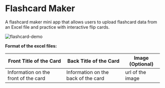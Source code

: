 # Flashcard Maker

A flashcard maker mini app that allows users to upload flashcard data from an Excel file and practice with interactive flip cards.

![flashcard-demo](https://github.com/emel-kayaci/flashcard-maker/assets/43893190/1d13f149-5cd6-43cf-80a6-3dc733161ee5)

**Format of the excel files:**

| Front Title of the Card | Back Title of the Card | Image (Optional) |
|----------|----------|----------|
| Information on the front of the card | Information on the back of the card | url of the image |



